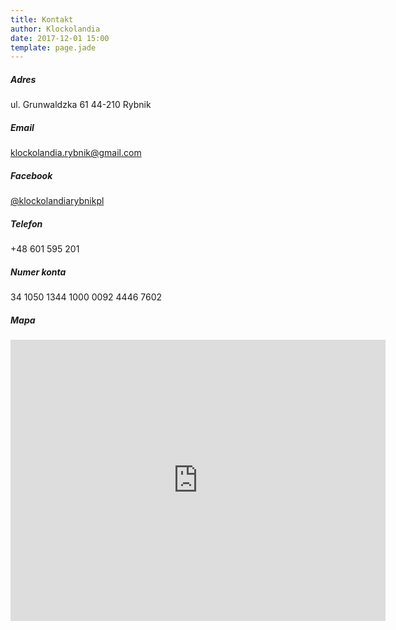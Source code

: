 ```yaml
---
title: Kontakt
author: Klockolandia
date: 2017-12-01 15:00
template: page.jade
---
```


##### Adres

ul. Grunwaldzka 61
44-210 Rybnik

##### Email

[klockolandia.rybnik@gmail.com](mailto:klockolandia.rybnik@gmail.com)

##### Facebook

[@klockolandiarybnikpl](https://www.facebook.com/klockolandiarybnikpl/)

##### Telefon

+48 601 595 201

##### Numer konta

34 1050 1344 1000 0092 4446 7602

##### Mapa

<iframe src="https://www.google.com/maps/embed?pb=!1m18!1m12!1m3!1d2559.5426746159837!2d18.51784951571852!3d50.09484867942787!2m3!1f0!2f0!3f0!3m2!1i1024!2i768!4f13.1!3m3!1m2!1s0x47114f3a482d0565%3A0xf5e2ba306c1dd48e!2sKlockolandia+Rybnik!5e0!3m2!1sen!2spl!4v1512308575819" width="600" height="450" frameborder="0" style="border:0" allowfullscreen></iframe>
